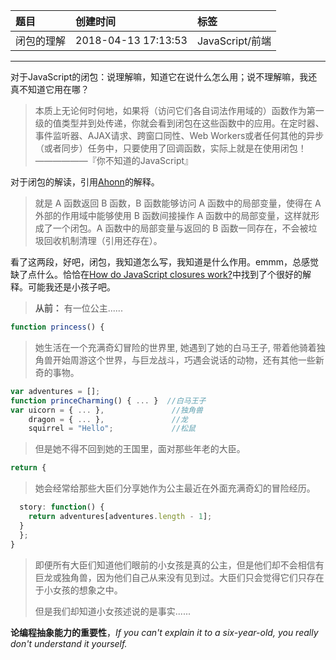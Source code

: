 | 题目       | 创建时间            | 标签            |
| :--------- | :------------------ | :-------------- |
| 闭包的理解 | 2018-04-13 17:13:53 | JavaScript/前端 |

------

对于JavaScript的闭包：说理解嘛，知道它在说什么怎么用；说不理解嘛，我还真不知道它用在哪？

> 本质上无论何时何地，如果将（访问它们各自词法作用域的）函数作为第一级的值类型并到处传递，你就会看到闭包在这些函数中的应用。在定时器、事件监听器、AJAX请求、跨窗口同性、Web Workers或者任何其他的异步（或者同步）任务中，只要使用了回调函数，实际上就是在使用闭包！ ——————『你不知道的JavaScript』

对于闭包的解读，引用[Ahonn](https://github.com/ahonn)的解释。

> 就是 A 函数返回 B 函数，B 函数能够访问 A 函数中的局部变量，使得在 A 外部的作用域中能够使用 B 函数间接操作 A 函数中的局部变量，这样就形成了一个闭包。A 函数中的局部变量与返回的 B 函数一同存在，不会被垃圾回收机制清理（引用还存在）。

看了这两段，好吧，闭包，我知道怎么写，我知道是什么作用。emmm，总感觉缺了点什么。恰恰在[How do JavaScript closures work?](https://stackoverflow.com/questions/111102/how-do-javascript-closures-work)中找到了个很好的解释。可能我还是小孩子吧。

> **从前：**
> 有一位公主......
> 
```JavaScript
function princess() {
```
> 
> 她生活在一个充满奇幻冒险的世界里, 她遇到了她的白马王子, 带着他骑着独角兽开始周游这个世界，与巨龙战斗，巧遇会说话的动物，还有其他一些新奇的事物。
> 
```JavaScript
var adventures = [];
function princeCharming() { ... }  //白马王子
var uicorn = { ... },               //独角兽
    dragon = { ... },               //龙
    squirrel = "Hello";             //松鼠
```
> 
> 但是她不得不回到她的王国里，面对那些年老的大臣。
> 
```JavaScript
return {
```
> 
> 她会经常给那些大臣们分享她作为公主最近在外面充满奇幻的冒险经历。
> 
```JavaScript
  story: function() {
    return adventures[adventures.length - 1];
  }
  };
}
```
> 即便所有大臣们知道他们眼前的小女孩是真的公主，但是他们却不会相信有巨龙或独角兽，因为他们自己从来没有见到过。大臣们只会觉得它们只存在于小女孩的想象之中。
> 
> 但是我们却知道小女孩述说的是事实......

**论编程抽象能力的重要性**，*If you can't explain it to a six-year-old, you really don't understand it yourself.*